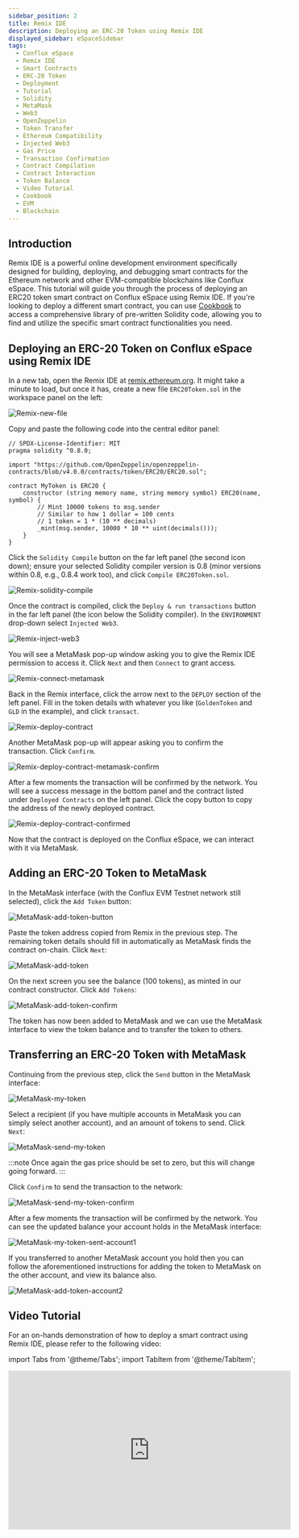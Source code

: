 ```yaml
---
sidebar_position: 2
title: Remix IDE
description: Deploying an ERC-20 Token using Remix IDE
displayed_sidebar: eSpaceSidebar
tags:
  - Conflux eSpace
  - Remix IDE
  - Smart Contracts
  - ERC-20 Token
  - Deployment
  - Tutorial
  - Solidity
  - MetaMask
  - Web3
  - OpenZeppelin
  - Token Transfer
  - Ethereum Compatibility
  - Injected Web3
  - Gas Price
  - Transaction Confirmation
  - Contract Compilation
  - Contract Interaction
  - Token Balance
  - Video Tutorial
  - Cookbook
  - EVM
  - Blockchain
---
```


## Introduction

Remix IDE is a powerful online development environment specifically designed for building, deploying, and debugging smart contracts for the Ethereum network and other EVM-compatible blockchains like Conflux eSpace. This tutorial will guide you through the process of deploying an ERC20 token smart contract on Conflux eSpace using Remix IDE. If you're looking to deploy a different smart contract, you can use [Cookbook](../cookbook.md) to access a comprehensive library of pre-written Solidity code, allowing you to find and utilize the specific smart contract functionalities you need.

## Deploying an ERC-20 Token on Conflux eSpace using Remix IDE
In a new tab, open the Remix IDE at [remix.ethereum.org](https://remix.ethereum.org). It might take a minute to load, but once it has, create a new file `ERC20Token.sol` in the workspace panel on the left:

![Remix-new-file](../img/remix_new_file-1.png)

Copy and paste the following code into the central editor panel:

```solidity
// SPDX-License-Identifier: MIT
pragma solidity ^0.8.0;

import "https://github.com/OpenZeppelin/openzeppelin-contracts/blob/v4.0.0/contracts/token/ERC20/ERC20.sol";

contract MyToken is ERC20 {
    constructor (string memory name, string memory symbol) ERC20(name, symbol) {
        // Mint 10000 tokens to msg.sender
        // Similar to how 1 dollar = 100 cents
        // 1 token = 1 * (10 ** decimals)
        _mint(msg.sender, 10000 * 10 ** uint(decimals()));
    }
}
```

Click the `Solidity Compile` button on the far left panel (the second icon down); ensure your selected Solidity compiler version is 0.8 (minor versions within 0.8, e.g., 0.8.4 work too), and click `Compile ERC20Token.sol`.


![Remix-solidity-compile](../img/remix_solidity_compile-1f459820c9caef73c47d3af1c87e71a6-1f459820c9caef73c47d3af1c87e71a6.png)

Once the contract is compiled, click the `Deploy & run transactions` button in the far left panel (the icon below the Solidity compiler). In the `ENVIRONMENT` drop-down select `Injected Web3`.

![Remix-inject-web3](../img/remix_injected_web3-dbb0d671a1703239451d7d4e133f68ba-dbb0d671a1703239451d7d4e133f68ba.png)

You will see a MetaMask pop-up window asking you to give the Remix IDE permission to access it. Click `Next` and then `Connect` to grant access.

![Remix-connect-metamask](../img/remix_connect_with_metamask-9d8214740f372d3b41e489cbe23c5884-9d8214740f372d3b41e489cbe23c5884.png)

Back in the Remix interface, click the arrow next to the `DEPLOY` section of the left panel. Fill in the token details with whatever you like (`GoldenToken` and `GLD` in the example), and click `transact`.

![Remix-deploy-contract](../img/remix_deploy_contract-6423d60330003a7ffc0dc28ee5cd8178-6423d60330003a7ffc0dc28ee5cd8178.png)

Another MetaMask pop-up will appear asking you to confirm the transaction. Click `Confirm`.

![Remix-deploy-contract-metamask-confirm](../img/remix_deploy_contract_metamask_confirm-6b4f8c2a751ec4a4b6ad9df96584c623-6b4f8c2a751ec4a4b6ad9df96584c623.png)


After a few moments the transaction will be confirmed by the network. You will see a success message in the bottom panel and the contract listed under `Deployed Contracts` on the left panel. Click the copy button to copy the address of the newly deployed contract.

![Remix-deploy-contract-confirmed](../img/remix_deploy_contract_confirmed-59390e985747c30736f46356a88b4ff1-59390e985747c30736f46356a88b4ff1.png)


Now that the contract is deployed on the Conflux eSpace, we can interact with it via MetaMask.

## Adding an ERC-20 Token to MetaMask

In the MetaMask interface (with the Conflux EVM Testnet network still selected), click the `Add Token` button:

![MetaMask-add-token-button](../img/metam-import-token-b2a756a7a4ed3ac17f1a75fca77bf738.png)


Paste the token address copied from Remix in the previous step. The remaining token details should fill in automatically as MetaMask finds the contract on-chain. Click `Next`:

![MetaMask-add-token](../img/mm-import-token-short-1-71f005c4fdb996d2a4b5651ceb6bc7bd.png)


On the next screen you see the balance (100 tokens), as minted in our contract constructor. Click `Add Tokens`:

![MetaMask-add-token-confirm](../img/mm-import-token-short-2.png)



The token has now been added to MetaMask and we can use the MetaMask interface to view the token balance and to transfer the token to others.

## Transferring an ERC-20 Token with MetaMask

Continuing from the previous step, click the `Send` button in the MetaMask interface:

![MetaMask-my-token](../img/start-send-gld-b56abfa83bb02864b94c3a5adcbcc0d0.jpeg)


Select a recipient (if you have multiple accounts in MetaMask you can simply select another account), and an amount of tokens to send. Click `Next`:

![MetaMask-send-my-token](../img/send-gld-1-da8b6feee94ca0dfe89afc5118267c89.jpeg)

:::note
Once again the gas price should be set to zero, but this will change going forward.
:::

Click `Confirm` to send the transaction to the network:


![MetaMask-send-my-token-confirm](../img/send-gld-confirm-7789e263d3d53e45e2e4bebbf1d057cb.jpeg)

After a few moments the transaction will be confirmed by the network. You can see the updated balance your account holds in the MetaMask interface:

![MetaMask-my-token-sent-account1](../img/token-transfer-balance-changed-24a5b4588118295da68d10d9a3cea0cf.jpeg)

If you transferred to another MetaMask account you hold then you can follow the aforementioned instructions for adding the token to MetaMask on the other account, and view its balance also.


![MetaMask-add-token-account2](../img/mm-token-balance-changed-c59c6e2434009c0dcb6e03ef79ba5e60.png)


## Video Tutorial

For an on-hands demonstration of how to deploy a smart contract using Remix IDE, please refer to the following video:

import Tabs from '@theme/Tabs';
import TabItem from '@theme/TabItem';

<Tabs>
  <TabItem value="youtube" label="Remix IDE Video Tutorial">
<iframe width="560" height="315" src="https://www.youtube.com/embed/WLbUXQ1FS8M?si=kJD-6-QN3ZqFf0_v" title="YouTube video player" frameborder="0" allow="accelerometer; autoplay; clipboard-write; encrypted-media; gyroscope; picture-in-picture; web-share" allowfullscreen></iframe>
  </TabItem>
</Tabs>
